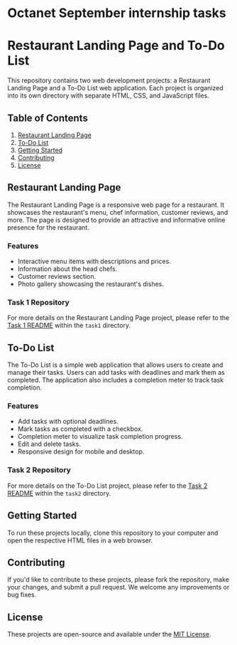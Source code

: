 # Octanet September internship tasks
# Restaurant Landing Page and To-Do List

This repository contains two web development projects: a Restaurant Landing Page and a To-Do List web application. Each project is organized into its own directory with separate HTML, CSS, and JavaScript files.

## Table of Contents
1. [Restaurant Landing Page](#restaurant-landing-page)
2. [To-Do List](#to-do-list)
3. [Getting Started](#getting-started)
4. [Contributing](#contributing)
5. [License](#license)

## Restaurant Landing Page

The Restaurant Landing Page is a responsive web page for a restaurant. It showcases the restaurant's menu, chef information, customer reviews, and more. The page is designed to provide an attractive and informative online presence for the restaurant.

### Features
- Interactive menu items with descriptions and prices.
- Information about the head chefs.
- Customer reviews section.
- Photo gallery showcasing the restaurant's dishes.

### Task 1 Repository
For more details on the Restaurant Landing Page project, please refer to the [Task 1 README](task1/README.md) within the `task1` directory.

## To-Do List

The To-Do List is a simple web application that allows users to create and manage their tasks. Users can add tasks with deadlines and mark them as completed. The application also includes a completion meter to track task completion.

### Features
- Add tasks with optional deadlines.
- Mark tasks as completed with a checkbox.
- Completion meter to visualize task completion progress.
- Edit and delete tasks.
- Responsive design for mobile and desktop.

### Task 2 Repository
For more details on the To-Do List project, please refer to the [Task 2 README](task2/README.md) within the `task2` directory.

## Getting Started

To run these projects locally, clone this repository to your computer and open the respective HTML files in a web browser.

## Contributing

If you'd like to contribute to these projects, please fork the repository, make your changes, and submit a pull request. We welcome any improvements or bug fixes.

## License

These projects are open-source and available under the [MIT License](LICENSE).
